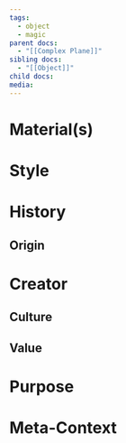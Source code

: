 ```yaml
---
tags:
  - object
  - magic
parent docs:
  - "[[Complex Plane]]"
sibling docs:
  - "[[Object]]"
child docs: 
media:
---
```

# Material(s)

# Style 

# History 
## Origin
# Creator 
## Culture

## Value
# Purpose 


# Meta-Context 

